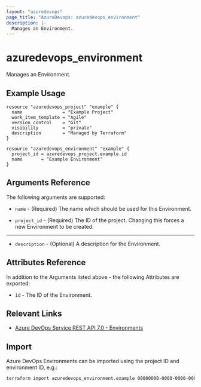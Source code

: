 ```yaml
---
layout: "azuredevops"
page_title: "AzureDevops: azuredevops_environment"
description: |-
  Manages an Environment.
---
```


# azuredevops_environment

Manages an Environment.

## Example Usage

```hcl
resource "azuredevops_project" "example" {
  name               = "Example Project"
  work_item_template = "Agile"
  version_control    = "Git"
  visibility         = "private"
  description        = "Managed by Terraform"
}

resource "azuredevops_environment" "example" {
  project_id = azuredevops_project.example.id
  name       = "Example Environment"
}
```

## Arguments Reference

The following arguments are supported:

* `name` - (Required) The name which should be used for this Environment.

* `project_id` - (Required) The ID of the project. Changing this forces a new Environment to be created.

---

* `description` - (Optional) A description for the Environment.

## Attributes Reference

In addition to the Arguments listed above - the following Attributes are exported:

* `id` - The ID of the Environment.

## Relevant Links

* [Azure DevOps Service REST API 7.0 - Environments](https://docs.microsoft.com/en-us/rest/api/azure/devops/distributedtask/environments?view=azure-devops-rest-7.0)


## Import

Azure DevOps Environments can be imported using the project ID and environment ID, e.g.:

```sh
terraform import azuredevops_environment.example 00000000-0000-0000-0000-000000000000/0
```
